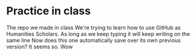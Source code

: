 # Practice in class
The repo we made in class
We're trying to learn how to use GitHub as Humanities Scholars. As long as we keep typing it will keep writing on the same line
Now does this one automatically save over its own previous version? It seems so.
Wow
